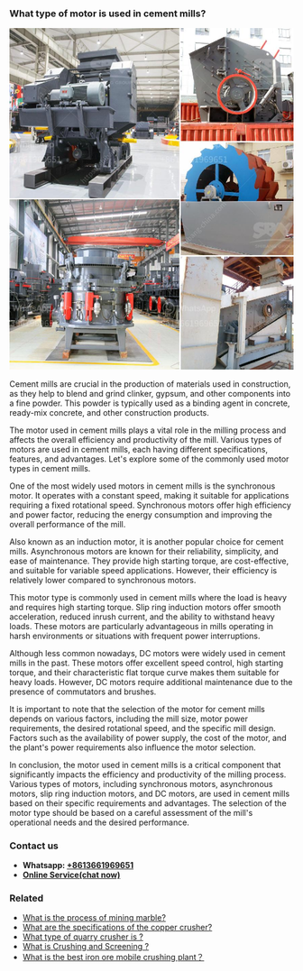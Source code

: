 <h3>What type of motor is used in cement mills?</h3><img src='1701744889.jpg' alt=''><p>Cement mills are crucial in the production of materials used in construction, as they help to blend and grind clinker, gypsum, and other components into a fine powder. This powder is typically used as a binding agent in concrete, ready-mix concrete, and other construction products. </p><p>The motor used in cement mills plays a vital role in the milling process and affects the overall efficiency and productivity of the mill. Various types of motors are used in cement mills, each having different specifications, features, and advantages. Let's explore some of the commonly used motor types in cement mills.</p><p>One of the most widely used motors in cement mills is the synchronous motor. It operates with a constant speed, making it suitable for applications requiring a fixed rotational speed. Synchronous motors offer high efficiency and power factor, reducing the energy consumption and improving the overall performance of the mill.</p><p>Also known as an induction motor, it is another popular choice for cement mills. Asynchronous motors are known for their reliability, simplicity, and ease of maintenance. They provide high starting torque, are cost-effective, and suitable for variable speed applications. However, their efficiency is relatively lower compared to synchronous motors.</p><p>This motor type is commonly used in cement mills where the load is heavy and requires high starting torque. Slip ring induction motors offer smooth acceleration, reduced inrush current, and the ability to withstand heavy loads. These motors are particularly advantageous in mills operating in harsh environments or situations with frequent power interruptions.</p><p>Although less common nowadays, DC motors were widely used in cement mills in the past. These motors offer excellent speed control, high starting torque, and their characteristic flat torque curve makes them suitable for heavy loads. However, DC motors require additional maintenance due to the presence of commutators and brushes.</p><p>It is important to note that the selection of the motor for cement mills depends on various factors, including the mill size, motor power requirements, the desired rotational speed, and the specific mill design. Factors such as the availability of power supply, the cost of the motor, and the plant's power requirements also influence the motor selection.</p><p>In conclusion, the motor used in cement mills is a critical component that significantly impacts the efficiency and productivity of the milling process. Various types of motors, including synchronous motors, asynchronous motors, slip ring induction motors, and DC motors, are used in cement mills based on their specific requirements and advantages. The selection of the motor type should be based on a careful assessment of the mill's operational needs and the desired performance.</p><h3>Contact us</h3><ul><li><strong>Whatsapp:&nbsp;<a href="https://wa.me/8613661969651">+8613661969651</a></strong></li><li><a href="https://swt.shibang-china.com/?git&amp;zhl&amp;What type of motor is used in cement mills"><strong>Online Service(chat now)</strong></a></li></ul><h3>Related</h3><ul><li><a href='What is the process of mining marble.md'>What is the process of mining marble?</a></li><li><a href='What are the specifications of the copper crusher.md'>What are the specifications of the copper crusher?</a></li><li><a href='What type of quarry crusher is .md'>What type of quarry crusher is ?</a></li><li><a href='What is Crushing and Screening .md'>What is Crushing and Screening ?</a></li><li><a href='What is the best iron ore mobile crushing plant？.md'>What is the best iron ore mobile crushing plant？</a></li></ul>